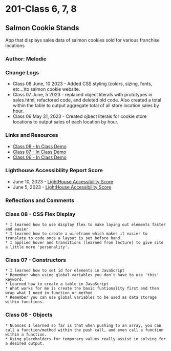 # 201-Class 6, 7, 8

## Salmon Cookie Stands

App that displays sales data of salmon cookies sold for various franchise locations

### Author: Melodic

### Change Logs

* Class 08 June, 10 2023 - Added CSS styling (colors, sizing, fonts, etc...)to salmon cookie website.
* Class 07 June, 5 2023 - replaced object literals with prototypes in sales.html, refactored code, and deleted old code. Also created a total within the table to output aggregate total of all store location sales by hour.
* Class 06 May 31, 2023 - Created ojbect literals for cookie store locations to output sales of each location by hour.

### Links and Resources

* [Class 08 - In Class Demo](https://github.com/codefellows/seattle-code-201d100/tree/main/class-08/lab-b)
* [Class 07 - In Class Demo](https://github.com/codefellows/seattle-code-201d97/tree/main/class-07)
* [Class 06 - In Class Demo](https://github.com/codefellows/seattle-code-201d97/blob/main/class-06/inclass-demo/js/app.js)

### Lighthouse Accessibility Report Score

* June 10, 2023 - [LightHouse Accessibility Score](img/LightHouse06102023.jpg)
* June 5, 2023 - [LightHouse Accessibility Score](img/LightHouseScreenshot06052023.jpg)

### **Reflections and Comments**

### Class 08 - CSS Flex Display

    * I learned how to use display flex to make laying out elements faster and easier
    * I learned how to create a wireframe which makes it easier to translate to code once a layout is set before hand.
    * I applied hover and transitions (learned from lecture) to give site a little more 'personality'.

### Class 07 - Constructors

    * I learned how to set id for elements in JavaScript
    * Remember when using global variables you don't have to use 'this' keyword.
    * Learned how to create a table in JavaScript
    * What works for me is create the basic funtionality first and then wrap what I need in function or method
    * Remember you can use global variables to be used as data storage within functions.  

### Class 06 - Objects

    * Nuances I learned so far is that when pushing to an array, you can call a function/method within the push call, and even call a function within a function.
    * Using placeholders for temporary values really assist in solving for a desired output.
